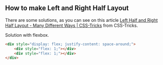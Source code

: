 How to make Left and Right Half Layout
---

There are some solutions, as you can see on this article [Left Half and Right Half Layout - Many Different Ways | CSS-Tricks](https://css-tricks.com/left-and-right/) from CSS-Tricks.

Solution with flexbox.

```html
<div style="display: flex; justify-content: space-around;">
	<div style="flex: 1;"></div>
	<div style="flex: 1;"></div>
</div>
```
